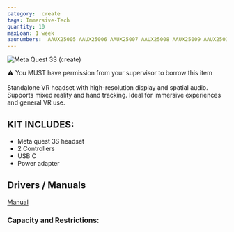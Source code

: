 ```yaml
---
category:  create
tags: Immersive-Tech
quantity: 10
maxLoan: 1 week
aaunumbers:  AAUX25005 AAUX25006 AAUX25007 AAUX25008 AAUX25009 AAUX25010 AAUX25011 AAUX25012 AAUX25013 AAUX25014
---
```

![Meta Quest 3S (create)](https://www.uploadvr.com/content/images/size/w1200/2024/09/Quest-3S-UploadVR-hero.png)

⚠️  You MUST have permission from your supervisor to borrow this item<br><br>Standalone VR headset with high-resolution display and spatial audio. Supports mixed reality and hand tracking. Ideal for immersive experiences and general VR use.
## KIT INCLUDES:
-  Meta quest 3S headset  
-  2 Controllers  
-  USB C  
-  Power adapter

## Drivers / Manuals
[Manual](https://www.manuals.dk/meta/manual-quest-3s)



### Capacity and Restrictions:
